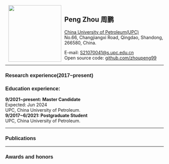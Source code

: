 <head>
  <title> Peng Zhou, China University of Petroleum.</title>
  <meta name="Generator" content="EditPlus">
  <meta name="Author" content="">
  <meta name="Keywords" content="">
  <meta name="Description" content="">
  <meta http-equiv="content-type" content="text/html; charset=gb2312" />
  <meta http-equiv="Content-Language" content="en-us">
  <style type="text/css">
<!--
.STYLE1 {font-family: "Arial", Times, serif}
-->
  </style>
</head>

<body>
	<div style="float: left;"><img src="photo/photo_jszhang.jpg" hspace="10" width="168" height="180"></div>
	<h2>Peng Zhou 周鹏 <font size="1">&nbsp; </font></h2>
	<p>
	<a target = "_new" href="http://www.upc.edu.cn">China University of Petroleum(UPC)</a><br>
	No.66, Changjiangxi Road, Qingdao, Shandong, 266580, China.<br>
	</p>
	E-mail: <a href="mailto:S21070041@s.upc.edu.cn">S21070041@s.upc.edu.cn</a><br>
	Open source code: <a href="https://github.com/zhoupeng99/">github.com/zhoupeng99</a>
	<hr>

<h3 class="STYLE1">Research experience(2017~present)</h3>
	
<h3 class="STYLE1">Education experience: </h3>
<strong>9/2021~present: Master Candidate</strong><br>
Expected: Jun 2024<br>
UPC, China University of Petroleum.<br>
<strong>9/2017~6/2021: Postgraduate Student</strong><br>
UPC, China University of Petroleum.<br>
<hr>
<h3 class="STYLE1">Publications</h3>
<hr>
<h3 class="STYLE1">Awards and honors</h3>
</body>
